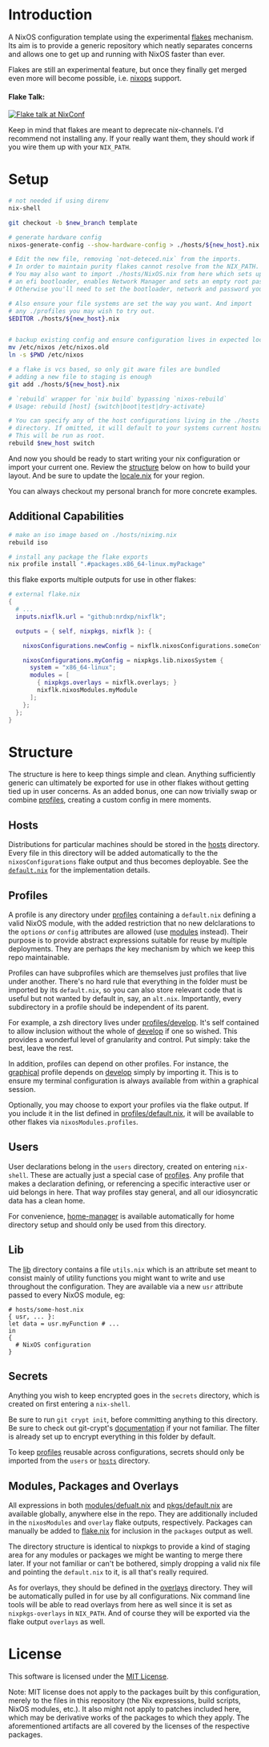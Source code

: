 # Introduction
A NixOS configuration template using the experimental [flakes][rfc] mechanism.
Its aim is to provide a generic repository which neatly separates concerns
and allows one to get up and running with NixOS faster than ever.

Flakes are still an experimental feature, but once they finally get merged
even more will become possible, i.e. [nixops](https://nixos.org/nixops)
support.

#### Flake Talk:
[![Flake talk at NixConf][thumb]][video]

Keep in mind that flakes are meant to deprecate nix-channels. I'd recommend not
installing any. If your really want them, they should work if you wire them
up with your `NIX_PATH`.

# Setup

```sh
# not needed if using direnv
nix-shell

git checkout -b $new_branch template

# generate hardware config
nixos-generate-config --show-hardware-config > ./hosts/${new_host}.nix

# Edit the new file, removing `not-deteced.nix` from the imports.
# In order to maintain purity flakes cannot resolve from the NIX_PATH.
# You may also want to import ./hosts/NixOS.nix from here which sets up
# an efi bootloader, enables Network Manager and sets an empty root password.
# Otherwise you'll need to set the bootloader, network and password yourself.

# Also ensure your file systems are set the way you want. And import
# any ./profiles you may wish to try out.
$EDITOR ./hosts/${new_host}.nix


# backup existing config and ensure configuration lives in expected location
mv /etc/nixos /etc/nixos.old
ln -s $PWD /etc/nixos

# a flake is vcs based, so only git aware files are bundled
# adding a new file to staging is enough
git add ./hosts/${new_host}.nix

# `rebuild` wrapper for `nix build` bypassing `nixos-rebuild`
# Usage: rebuild [host] {switch|boot|test|dry-activate}

# You can specify any of the host configurations living in the ./hosts
# directory. If omitted, it will default to your systems current hostname.
# This will be run as root.
rebuild $new_host switch

```


And now you should be ready to start writing your nix configuration or import
your current one. Review the [structure](#structure) below on how to build your
layout. And be sure to update the [locale.nix](local/locale.nix) for your
region.

You can always checkout my personal branch for more concrete examples.

## Additional Capabilities

```sh
# make an iso image based on ./hosts/niximg.nix
rebuild iso

# install any package the flake exports
nix profile install ".#packages.x86_64-linux.myPackage"
```

this flake exports multiple outputs for use in other flakes:
```nix
# external flake.nix
{
  # ...
  inputs.nixflk.url = "github:nrdxp/nixflk";

  outputs = { self, nixpkgs, nixflk }: {

    nixosConfigurations.newConfig = nixflk.nixosConfigurations.someConfig;

    nixosConfigurations.myConfig = nixpkgs.lib.nixosSystem {
      system = "x86_64-linux";
      modules = [
        { nixpkgs.overlays = nixflk.overlays; }
        nixflk.nixosModules.myModule
      ];
    };
  };
}

```

# Structure

The structure is here to keep things simple and clean. Anything sufficiently
generic can ultimately be exported for use in other flakes without getting
tied up in user concerns. As an added bonus, one can now trivially swap or
combine [profiles](#profiles), creating a custom config in mere moments.

## Hosts
Distributions for particular machines should be stored in the [hosts](hosts)
directory. Every file in this directory will be added automatically to the
the `nixosConfigurations` flake output and thus becomes deployable. See the
[`default.nix`](hosts/default.nix) for the implementation details.

## Profiles
A profile is any directory under [profiles](profiles) containing a `default.nix`
defining a valid NixOS module, with the added restriction that no new
delclarations to the `options` _or_ `config` attributes are allowed
(use [modules](modules) instead). Their purpose is to provide abstract
expressions suitable for reuse by multiple deployments. They are perhaps _the_
key mechanism by which we keep this repo maintainable.

Profiles can have subprofiles which are themselves just profiles that live under
another. There's no hard rule that everything in the folder must be imported by
its `default.nix`, so you can also store relevant code that is useful but not
wanted by default in, say, an `alt.nix`.  Importantly, every subdirectory in a
profile should be independent of its parent.

For example, a zsh directory lives under [profiles/develop](profiles/develop/zsh).
It's self contained to allow inclusion without the whole of
[develop](profiles/develop) if one so wished. This provides a wonderful level of
granularity and control. Put simply: take the best, leave the rest.

In addition, profiles can depend on other profiles. For instance, the
[graphical](profiles/graphical) profile depends on [develop](profiles/develop)
simply by importing it. This is to ensure my terminal configuration is always
available from within a graphical session.

Optionally, you may choose to export your profiles via the flake output. If
you include it in the list defined in [profiles/default.nix](profiles/default.nix),
it will be available to other flakes via `nixosModules.profiles`.

## Users
User declarations belong in the `users` directory, created on entering `nix-shell`.
These are actually just a special case of [profiles](#profiles). Any profile that
makes a declaration defining, or referencing a specific interactive user or uid
belongs in  here. That way profiles stay general, and all our idiosyncratic data
has a clean home.

For convenience, [home-manager][home-manager] is available automatically for
home directory setup and should only be used from this directory.

## Lib
The [lib](lib) directory contains a file `utils.nix` which is an attribute set
meant to consist mainly of utility functions you might want to write and use
throughout the configuration. They are available via a new `usr` attribute
passed to every NixOS module, eg:

```
# hosts/some-host.nix
{ usr, ... }:
let data = usr.myFunction # ...
in
{
  # NixOS configuration
}
```

## Secrets
Anything you wish to keep encrypted goes in the `secrets` directory, which is
created on first entering a `nix-shell`.

Be sure to run `git crypt init`, before committing anything to this directory.
Be sure to check out git-crypt's [documentation](https://github.com/AGWA/git-crypt)
if your not familiar. The filter is already set up to encrypt everything in this
folder by default.

To keep [profiles](profiles) reusable across configurations, secrets should
only be imported from the `users` or [`hosts`](hosts) directory.

## Modules, Packages and Overlays
All expressions in both [modules/defualt.nix](modules/default.nix) and
[pkgs/default.nix](pkgs/default.nix) are available globally, anywhere else in the
repo. They are additionally included in the `nixosModules` and `overlay` flake
outputs, respectively. Packages can manually be added to [flake.nix](flake.nix)
for inclusion in the `packages` output as well.

The directory structure is identical to nixpkgs to provide a kind of staging area
for any modules or packages we might be wanting to merge there later. If your not
familiar or can't be bothered, simply dropping a valid nix file and pointing the
`default.nix` to it, is all that's really required.

As for overlays, they should be defined in the [overlays](overlays) directory.
They will be automatically pulled in for use by all configurations. Nix command
line tools will be able to read overlays from here as well since it is set as
`nixpkgs-overlays` in `NIX_PATH`. And of course they will be exported via the
flake output `overlays` as well.

# License

This software is licensed under the [MIT License](COPYING).

Note: MIT license does not apply to the packages built by this configuration,
merely to the files in this repository (the Nix expressions, build
scripts, NixOS modules, etc.). It also might not apply to patches
included here, which may be derivative works of the packages to
which they apply. The aforementioned artifacts are all covered by the
licenses of the respective packages.

[direnv]: https://direnv.net
[home-manager]: https://github.com/rycee/home-manager
[NixOS]: https://nixos.org
[old]: https://github.com/nrdxp/nixos
[pr]:  https://github.com/NixOS/nixpkgs/pull/68897
[rfc]: https://github.com/tweag/rfcs/blob/flakes/rfcs/0049-flakes.md
[video]: https://www.youtube.com/watch?v=UeBX7Ide5a0
[thumb]: https://img.youtube.com/vi/UeBX7Ide5a0/hqdefault.jpg
